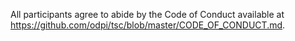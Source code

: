 All participants agree to abide by the Code of Conduct available at https://github.com/odpi/tsc/blob/master/CODE_OF_CONDUCT.md.
